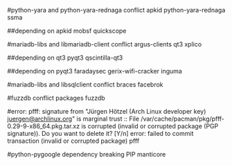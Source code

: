 #python-yara and python-yara-rednaga conflict
apkid
python-yara-rednaga
ssma

##depending on apkid
mobsf
quickscope

#mariadb-libs and libmariadb-client conflict
argus-clients
qt3
xplico

##depending on qt3
pyqt3
qscintilla-qt3

##depending on pyqt3
faradaysec
gerix-wifi-cracker
inguma

#mariadb-libs and libsqlclient conflict
braces
facebrok

#fuzzdb conflict packages
fuzzdb

#error: pfff: signature from "Jürgen Hötzel (Arch Linux developer key) <juergen@archlinux.org>" is marginal trust
:: File /var/cache/pacman/pkg/pfff-0.29-9-x86_64.pkg.tar.xz is corrupted (invalid or corrupted package (PGP signature)).
Do you want to delete it? [Y/n] error: failed to commit transaction (invalid or corrupted package)
pfff

#python-pygoogle dependency breaking PIP
manticore
